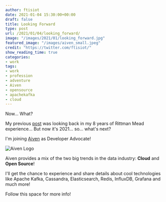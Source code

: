```yaml
---
author: ftisiot
date: 2021-01-04 15:30:00+00:00
draft: false
title: Looking Forward
type: post
url: /2021/01/04/looking_forward/
image: "/images/2021/01/looking_forward.jpg"
featured_image: "/images/aiven_small.jpeg"
credit: "https://twitter.com/ftisiot/"
show_reading_time: true
categories:
- work
tags:
- work
- profession
- adventure
- Aiven
- opensource
- apachekafka
- cloud
---
```


Now... What?

My previous [post](https://ftisiot.net//2020/11/26/looking_back/) was looking back in my 8 years of Rittman Mead experience... But now it's 2021... so... what's next?

I'm joining [Aiven](https://aiven.io) as Developer Advocate!

<!--more-->

![Aiven Logo](/images/og-aiven-io-logo.png)

Aiven provides a mix of the two big trends in the data industry: **Cloud** and **Open Source**!

I'll get the chance to experience and share details about cool technologies like Apache Kafka, Cassandra, Elasticsearch, Redis, InfluxDB, Grafana and much more!

Follow this space for more info!
